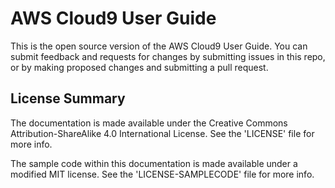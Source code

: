 # AWS Cloud9 User Guide
This is the open source version of the AWS Cloud9 User Guide.
You can submit feedback and requests for changes by submitting issues in this repo, or by making proposed changes and submitting a pull request.


## License Summary

The documentation is made available under the Creative Commons Attribution-ShareAlike 4.0 International License. See the 'LICENSE' file for more info.

The sample code within this documentation is made available under a modified MIT license. See the 'LICENSE-SAMPLECODE' file for more info.
